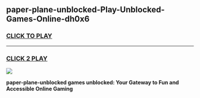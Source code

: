
## paper-plane-unblocked-Play-Unblocked-Games-Online-dh0x6
<h3>
<a href="https://premium76.site?title=paper-plane-unblocked&ref=25A">CLICK TO PLAY</a></h3>
<hr>

<h3>
<a href="https://premium76.site?title=paper-plane-unblocked&ref=25A">CLICK 2 PLAY</a>
  
</h3>

<a href="https://premium76.site?title=paper-plane-unblocked&ref=25A"><img src="https://clearcache.store/games.png"></a>


**paper-plane-unblocked games unblocked: Your Gateway to Fun and Accessible Online Gaming**
